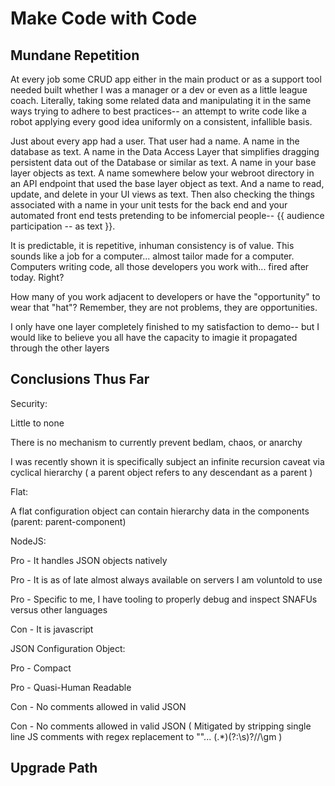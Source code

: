 # Make Code with Code

## Mundane Repetition

At every job some CRUD app either in the main product or as a support tool needed built whether I was a manager or a dev or even as a little league coach. Literally, taking some related data and manipulating it in the same ways trying to adhere to best practices-- an attempt to write code like a robot applying every good idea uniformly on a consistent, infallible basis.

Just about every app had a user. That user had a name. A name in the database as text. A name in the Data Access Layer that simplifies dragging persistent data out of the Database or similar as text. A name in your base layer objects as text. A name somewhere below your webroot directory in an API endpoint that used the base layer object as text. And a name to read, update, and delete in your UI views as text. Then also checking the things associated with a name in your unit tests for the back end and your automated front end tests pretending to be infomercial people-- {{ audience participation -- as text }}.

It is predictable, it is repetitive, inhuman consistency is of value. This sounds like a job for a computer... almost tailor made for a computer. Computers writing code, all those developers you work with... fired after today. Right?

How many of you work adjacent to developers or have the "opportunity" to wear that "hat"? Remember, they are not problems, they are opportunities.

I only have one layer completely finished to my satisfaction to demo-- but I would like to believe you all have the capacity to imagie it propagated through the other layers


## Conclusions Thus Far

Security:

Little to none

There is no mechanism to currently prevent bedlam, chaos, or anarchy

I was recently shown it is specifically subject an infinite recursion caveat via cyclical hierarchy
( a parent object refers to any descendant as a parent )

Flat:

A flat configuration object can contain hierarchy data in the components (parent: parent-component)

NodeJS:

Pro - It handles JSON objects natively

Pro - It is as of late almost always available on servers I am voluntold to use

Pro - Specific to me, I have tooling to properly debug and inspect SNAFUs versus other languages

Con - It is javascript

JSON Configuration Object:

Pro - Compact

Pro - Quasi-Human Readable

Con - No comments allowed in valid JSON

Con - No comments allowed in valid JSON
( Mitigated by stripping single line JS comments with regex replacement to ""... (.*)(?:\s)?\/\/\gm ) 

## Upgrade Path
